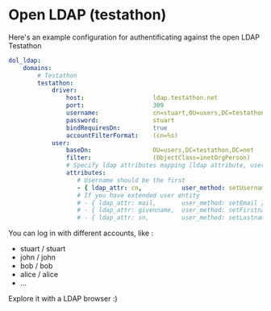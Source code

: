 Open LDAP (testathon)
=====================

Here's an example configuration for authentificating against the open LDAP Testathon

``` yaml
dol_ldap:
    domains:
        # Testathon
        testathon:
            driver:
                host:                   ldap.testathon.net
                port:                   389
                username:               cn=stuart,OU=users,DC=testathon,DC=net
                password:               stuart
                bindRequiresDn:         true
                accountFilterFormat:    (cn=%s)
            user:
                baseDn:                 OU=users,DC=testathon,DC=net
                filter:                 (ObjectClass=inetOrgPerson)
                # Specify ldap attributes mapping [ldap attribute, user object method]
                attributes:
                   # Username should be the first
                   - { ldap_attr: cn,           user_method: setUsername }
                   # If you have extended user entity
                   # - { ldap_attr: mail,       user_method: setEmail }
                   # - { ldap_attr: givenname,  user_method: setFirstname }
                   # - { ldap_attr: sn,         user_method: setLastname }

````

You can log in with different accounts, like :
- stuart / stuart
- john / john
- bob / bob
- alice / alice
- ...

Explore it with a LDAP browser :)
